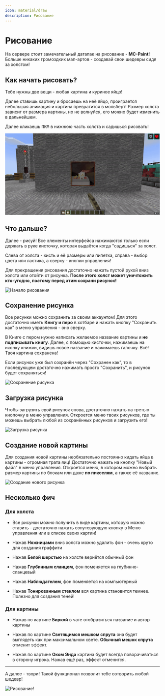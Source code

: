 ```yaml
---
icon: material/draw
description: Рисование
---
```


# Рисование

На сервере стоит замечательный датапак на рисование - **MC-Paint!** Больше никаких громоздких мап-артов - создавай свои шедевры сидя за холстом!

## **Как начать рисовать?**

Тебе нужны две вещи - любая картина и куриное яйцо!

Далее ставишь картину и бросаешь на неё яйцо, проиграется небольшая анимация и картина превратится в мольберт! Размер холста зависит от размера картины, но не волнуйся, его можно будет изменить в дальнейшем.

Далее кликаешь <span class="keys"><kbd>ПКМ</kbd></span> в нижнюю часть холста и садишься рисовать!

![Создание холста](/assets/gameplay/unique/artmap/creating_art.gif)

## **Что дальше?**

Далее - рисуй! Все элементы интерфейса нажимаются только если держать в руке кисточку, которая выдаётся когда "садишься" за холст.

Слева от холста - кисть и её размеры или пипетка, справа - выбор цвета или ластика, а сверху - кнопки управления!

Для прекращения рисования достаточно нажать пустой рукой вниз холста или отойти от рисунка. <span class="red">**После этого холст может уничтожить кто-угодно, поэтому перед этим сохрани рисунок!**</span>

![Начало рисования](/assets/gameplay/unique/artmap/drawing_art.gif)

## **Сохранение рисунка**

Все рисунки можно сохранить за своим аккаунтом! Для этого достаточно иметь **Книгу и перо** в хотбаре и нажать кнопку "Сохранить как" в меню управления - оно сверху.

В Книге с пером нужно написать желаемое название картины и **не подписывать книгу**. Далее, с помощью кисточки, нажимаешь на иконку книжки, видишь новое название и нажимаешь галочку. Всё! Твоя картина сохранена!

Если рисунок уже был сохранён через "Сохранен как", то в последующем достаточно нажимать просто "Сохранить", и рисунок будет сохраняться!

![Сохранение рисунка](/assets/gameplay/unique/artmap/saving_art.gif)

## **Загрузка рисунка**

Чтобы загрузить свой рисунок снова, достаточно нажать на третью кнопочку в меню управления. Откроется меню твоих рисунков, где ты можешь выбрать любой из сохранённых рисунков и загрузить его!

![Загрузка рисунка](/assets/gameplay/unique/artmap/load_art.gif)

## **Создание новой картины**

Для создания новой картины необязательно постоянно кидать яйца в картины - огромная трата яиц! Достаточно нажать на кнопку "Новый файл" в меню управления. Откроется меню, в котором можно выбрать размер картины по блокам или даже **по пикселям**, а также её название.

![Создание нового рисунка](/assets/gameplay/unique/artmap/creating_new_art.gif)

## **Несколько фич**

### Для холста

- Все рисунки можно получить в виде картины, которую можно ставить - достаточно нажать сопутсвующую кнопку в Меню управления или в списке своих картин!

- Нажав **Ножницами** вниз холста можно удалить фон - очень круто для создания граффити

- Нажав **Белой шерстью** на холсте вернётся обычный фон

- Нажав **Глубинным сланцем**, фон поменяется на глубинно-сланцевый

- Нажав **Наблюдателем**, фон поменяется на компьютерный

- Нажав **Тонированным стеклом** вся картина становится темнее. Полезно для создания теней!

### Для картины

- Нажав по картине **Биркой** в чате отобразиться название и автор картины

- Нажав по картине **Светящимся мешком спрута** она будет выглядеть как при максимальном свете. **Обычный мешок спрута** отменит эффект.

- Нажав по картине **Оком Энда** картина будет всегда поворачиваться в сторону игрока. Нажав ещё раз, эффект отменится.

***

А далее - твори! Такой функционал позволит тебе сотворить любой шедевр!  

![Рисование!](/assets/gameplay/unique/artmap/example_art.gif)